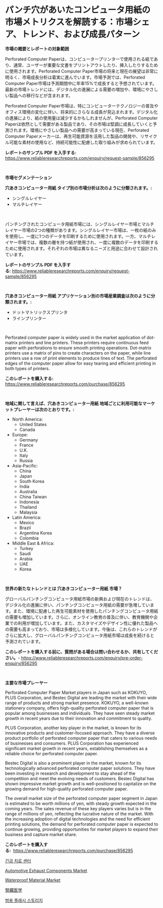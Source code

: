 <p><h1>パンチ穴があいたコンピュータ用紙の市場メトリクスを解読する：市場シェア、トレンド、および成長パターン</h1></p><p><strong>市場の概要とレポートの対象範囲</strong></p>
<p><p>Perforated Computer Paperは、コンピュータープリンターで使用される紙であり、通常、ユーザーが重要な文書をプリントアウトしたり、挿入したりするために使用されます。Perforated Computer Paper市場の将来と現在の展望は非常に明るく、市場成長分析は着実に進んでいます。市場予測では、Perforated Computer Paper市場は予測期間中に年率15%で成長すると予想されています。最新の市場トレンドには、デジタル化の進展による需要の増加や、環境にやさしい製品への移行などが含まれます。</p><p>Perforated Computer Paper市場は、特にコンピューターテクノロジーの普及やオフィス環境の変化に伴い、将来的にさらなる成長が見込まれます。デジタル化の進展により、紙の使用量は減少するかもしれませんが、Perforated Computer Paperは依然として需要がある製品であり、その市場は堅調に成長していくと予測されます。環境にやさしい製品への需要が高まっている現在、Perforated Computer Paperメーカーは、再生可能資源を活用した製品の開発や、リサイクル可能な素材の使用など、持続可能性に配慮した取り組みが求められています。</p></p>
<p><strong>レポートのサンプル PDF を入手する:</strong> <a href="https://www.reliableresearchreports.com/enquiry/request-sample/856295">https://www.reliableresearchreports.com/enquiry/request-sample/856295</a></p>
<p>&nbsp;</p>
<p><strong>市場セグメンテーション</strong></p>
<p><strong>穴あきコンピューター用紙 タイプ別の市場分析は次のように分類されます。:</strong></p>
<p><ul><li>シングルレイヤー</li><li>マルチレイヤー</li></ul></p>
<p>&nbsp;</p>
<p><p>パンチングされたコンピュータ用紙市場には、シングルレイヤー市場とマルチレイヤー市場の2つの種類があります。シングルレイヤー市場は、一枚の紙のみを使用し、一度に1つのデータを印刷するために使用されます。一方、マルチレイヤー市場では、複数の層を持つ紙が使用され、一度に複数のデータを印刷するために使用されます。それぞれの市場は異なるニーズと用途に合わせて設計されています。</p></p>
<p><strong>レポートのサンプル PDF を入手する:</strong>&nbsp;<a href="https://www.reliableresearchreports.com/enquiry/request-sample/856295">https://www.reliableresearchreports.com/enquiry/request-sample/856295</a></p>
<p>&nbsp;</p>
<p><strong> 穴あきコンピューター用紙 アプリケーション別の市場産業調査は次のように分類されます。:</strong></p>
<p><ul><li>ドットマトリックスプリンタ</li><li>ラインプリンター</li></ul></p>
<p>&nbsp;</p>
<p><p>Perforated computer paper is widely used in the market application of dot-matrix printers and line printers. These printers require continuous feed paper with perforations to ensure smooth printing operations. Dot-matrix printers use a matrix of pins to create characters on the paper, while line printers use a row of print elements to produce lines of text. The perforated edges of the computer paper allow for easy tearing and efficient printing in both types of printers.</p></p>
<p><strong>このレポートを購入する:</strong>&nbsp; <a href="https://www.reliableresearchreports.com/purchase/856295">https://www.reliableresearchreports.com/purchase/856295</a></p>
<p>&nbsp;</p>
<p><strong>地域に関して言えば、穴あきコンピューター用紙 地域ごとに利用可能なマーケットプレーヤーは次のとおりです。:</strong></p>
<p><ul>
    <li>
        North America:
        <ul>
            <li>United States</li>
            <li>Canada</li>
        </ul>
    </li>
    <li>
        Europe:
        <ul>
            <li>Germany</li>
            <li>France</li>
            <li>U.K.</li>
            <li>Italy</li>
            <li>Russia</li>
        </ul>
    </li>
    <li>
        Asia-Pacific:
        <ul>
            <li>China</li>
            <li>Japan</li>
            <li>South Korea</li>
            <li>India</li>
            <li>Australia</li>
            <li>China Taiwan</li>
            <li>Indonesia</li>
            <li>Thailand</li>
            <li>Malaysia</li>
        </ul>
    </li>
    <li>
        Latin America:
        <ul>
            <li>Mexico</li>
            <li>Brazil</li>
            <li>Argentina Korea</li>
            <li>Colombia</li>
        </ul>
    </li>
    <li>
        Middle East & Africa:
        <ul>
            <li>Turkey</li>
            <li>Saudi</li>
            <li>Arabia</li>
            <li>UAE</li>
            <li>Korea</li>
        </ul>
    </li>
    </ul></p>
<p>&nbsp;</p>
<p><strong>世界の新たなトレンドとは 穴あきコンピューター用紙 市場？</strong></p>
<p><p>グローバルパンチングコンピュータ用紙市場の新興および現在のトレンドは、デジタル化の進展に伴い、パンチングコンピュータ用紙の需要が急増しています。また、環境に配慮した再生可能素材を使用したパンチングコンピュータ用紙の需要も増加しています。さらに、オンライン教育の普及に伴い、教育機関や企業での利用が増加しています。また、カスタマイズやデザイン性に優れた製品への需要も高まっており、市場は多様化しています。今後は、これらのトレンドがさらに拡大し、グローバルパンチングコンピュータ用紙市場は成長を続けると予測されています。</p></p>
<p><strong>このレポートを購入する前に、質問がある場合は問い合わせるか、共有してください。</strong>- <a href="https://www.reliableresearchreports.com/enquiry/pre-order-enquiry/856295">https://www.reliableresearchreports.com/enquiry/pre-order-enquiry/856295</a></p>
<p>&nbsp;</p>
<p><strong>主要な市場プレーヤー</strong></p>
<p><p>Perforated Computer Paper Market players in Japan such as KOKUYO, PLUS Corporation, and Bestec Digital are leading the market with their wide range of products and strong market presence. KOKUYO, a well-known stationery company, offers high-quality perforated computer paper that is popular among businesses and individuals. They have seen steady market growth in recent years due to their innovation and commitment to quality.</p><p>PLUS Corporation, another key player in the market, is known for its innovative products and customer-focused approach. They have a diverse product portfolio of perforated computer paper that caters to various needs of businesses and consumers. PLUS Corporation has experienced significant market growth in recent years, establishing themselves as a reliable choice for perforated computer paper.</p><p>Bestec Digital is also a prominent player in the market, known for its technologically advanced perforated computer paper solutions. They have been investing in research and development to stay ahead of the competition and meet the evolving needs of customers. Bestec Digital has shown impressive market growth and is well-positioned to capitalize on the growing demand for high-quality perforated computer paper.</p><p>The overall market size of the perforated computer paper segment in Japan is estimated to be worth millions of yen, with steady growth expected in the coming years. The sales revenue of these key players varies but is in the range of millions of yen, reflecting the lucrative nature of the market. With the increasing adoption of digital technologies and the need for efficient printing solutions, the demand for perforated computer paper is expected to continue growing, providing opportunities for market players to expand their business and capture market share.</p></p>
<p><strong>このレポートを購入する:</strong>&nbsp;&nbsp;<a href="https://www.reliableresearchreports.com/purchase/856295">https://www.reliableresearchreports.com/purchase/856295</a></p>
<p><p><a href="https://github.com/Madalyell456456/Market-Research-Report-List-1/blob/main/27378848253.md">긴급 치료 센터</a></p><p><a href="https://issuu.com/reportprime-2/docs/automotive-exhaust-components-market-size-2030.ppt">Automotive Exhaust Components Market</a></p><p><a href="https://military-diascia-e68.notion.site/Waterproof-Material-Market-with-the-goal-of-estimating-the-market-size-and-future-growth-potential-o-5cb9aa18791f47b7a7e046420d2b40fa">Waterproof Material Market</a></p><p><a href="https://github.com/AaronVargas43/Market-Research-Report-List-1/blob/main/29600979105.md">腎臓医学</a></p><p><a href="https://github.com/vs019sa3m8x/Market-Research-Report-List-1/blob/main/92564378252.md">범용 플래시 스토리지</a></p></p>